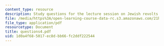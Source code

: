 ```yaml
---
content_type: resource
description: Study questions for the lecture session on Jewish revolts.
file: /media/https%3A/open-learning-course-data-rc.s3.amazonaws.com/21h-914-jewish-history-from-biblical-to-modern-times-fall-2007/1d0a4f685017ec8dbb66fc2ddf222544_questions4.pdf
file_type: application/pdf
resourcetype: Document
title: questions4.pdf
uid: 1d0a4f68-5017-ec8d-bb66-fc2ddf222544
---
```

